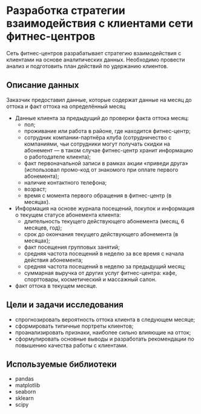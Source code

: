 # Разработка стратегии взаимодействия с клиентами сети фитнес-центров
Сеть фитнес-центров разрабатывает стратегию взаимодействия с клиентами на основе аналитических данных.
Необходимо провести анализ и подготовить план действий по удержанию клиентов.

## Описание данных
Заказчик предоставил данные, которые содержат данные на месяц до оттока и факт оттока на определённый месяц
- Данные клиента за предыдущий до проверки факта оттока месяц:
  - пол;
  - проживание или работа в районе, где находится фитнес-центр;
  - сотрудник компании-партнёра клуба (сотрудничество с компаниями, чьи сотрудники могут получать скидки на абонемент — в таком случае фитнес-центр хранит информацию о работодателе клиента);
  - факт первоначальной записи в рамках акции «приведи друга» (использовал промо-код от знакомого при оплате первого абонемента);
  - наличие контактного телефона;
  - возраст;
  - время с момента первого обращения в фитнес-центр (в месяцах).
- Информация на основе журнала посещений, покупок и информация о текущем статусе абонемента клиента:
  - длительность текущего действующего абонемента (месяц, 6 месяцев, год);
  - срок до окончания текущего действующего абонемента (в месяцах);
  - факт посещения групповых занятий;
  - средняя частота посещений в неделю за все время с начала действия абонемента;
  - средняя частота посещений в неделю за предыдущий месяц;
  - суммарная выручка от других услуг фитнес-центра: кафе, спорттовары, косметический и массажный салон.
- факт оттока в текущем месяце.

## Цели и задачи исследования
- спрогнозировать вероятность оттока клиента в следующем месяце;
- сформировать типичные портреты клиентов;
- проанализировать признаки, наиболее сильно влияющие на отток;
- сформулировать основные выводы и разработать рекомендации по повышению качества работы с клиентами.

## Используемые библиотеки
- pandas
- matplotlib
- seaborn
- sklearn
- scipy
